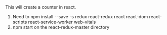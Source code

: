 This will create a counter in react.

1. Need to npm install --save -s redux react-redux react react-dom react-scripts react-service-worker web-vitals
2. npm start on the react-redux-master directory 
